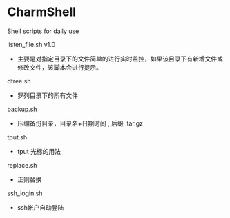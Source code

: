 # CharmShell
Shell scripts for daily use

listen_file.sh  v1.0
  -  主要是对指定目录下的文件简单的进行实时监控，如果该目录下有新增文件或修改文件，该脚本会进行提示。

dtree.sh
  -  罗列目录下的所有文件

backup.sh
  -  压缩备份目录，目录名+日期时间 , 后缀 .tar.gz

tput.sh
  - tput 光标的用法

replace.sh
  - 正则替换

ssh_login.sh
  - ssh帐户自动登陆
